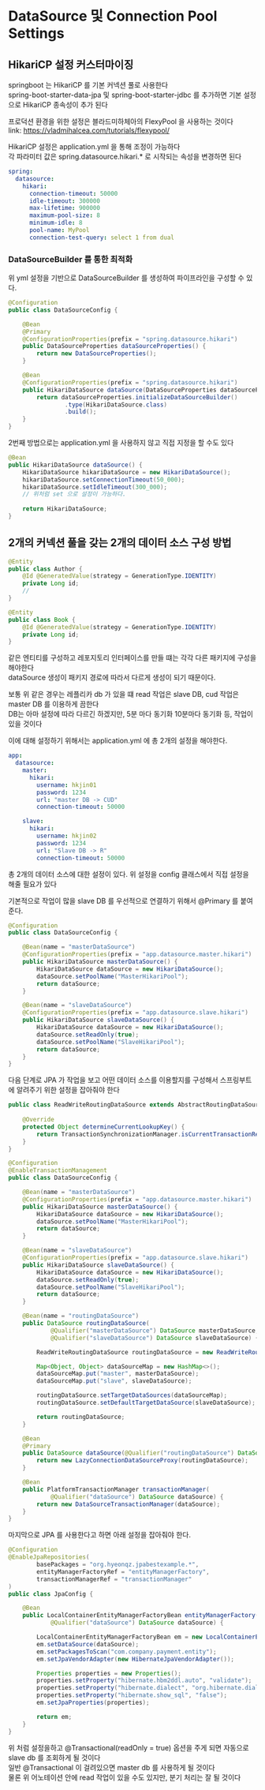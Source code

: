# DataSource 및 Connection Pool Settings

## HikariCP 설정 커스터마이징
springboot 는 HikariCP 를 기본 커넥션 풀로 사용한다 <br>
spring-boot-starter-data-jpa 및 spring-boot-starter-jdbc 를 추가하면 기본 설정으로 HikariCP 종속성이 추가 된다 <br>

프로덕션 환경을 위한 설정은 블라드미하체아의 FlexyPool 을 사용하는 것이다 <br>
link: https://vladmihalcea.com/tutorials/flexypool/

HikariCP 설정은 application.yml 을 통해 조정이 가능하다 <br>
각 파라미터 값은 spring.datasource.hikari.* 로 시작되는 속성을 변경하면 된다 <br>
```yaml
spring:
  datasource:
    hikari:
      connection-timeout: 50000
      idle-timeout: 300000
      max-lifetime: 900000
      maximum-pool-size: 8
      minimum-idle: 8
      pool-name: MyPool
      connection-test-query: select 1 from dual
```

### DataSourceBuilder 를 통한 최적화
위 yml 설정을 기반으로 DataSourceBuilder 를 생성하여 파이프라인을 구성할 수 있다.
```java
@Configuration
public class DataSourceConfig {

    @Bean
    @Primary
    @ConfigurationProperties(prefix = "spring.datasource.hikari")
    public DataSourceProperties dataSourceProperties() {
        return new DataSourceProperties();
    }

    @Bean
    @ConfigurationProperties(prefix = "spring.datasource.hikari")
    public HikariDataSource dataSource(DataSourceProperties dataSourceProperties) {
        return dataSourceProperties.initializeDataSourceBuilder()
                .type(HikariDataSource.class)
                .build();
    }
}

```

2번째 방법으로는  application.yml 을 사용하지 않고 직접 지정을 할 수도 있다 <br>
```java
@Bean
public HikariDataSource dataSource() {
    HikariDataSource hikariDataSource = new HikariDataSource();
    hikariDataSource.setConnectionTimeout(50_000);
    hikariDataSource.setIdleTimeout(300_000);
    // 위처럼 set 으로 설정이 가능하다.
    
    return HikariDataSource;
}
```

## 2개의 커넥션 풀을 갖는 2개의 데이터 소스 구성 방법
```java
@Entity
public class Author {
    @Id @GeneratedValue(strategy = GenerationType.IDENTITY)
    private Long id;
    //
}

@Entity
public class Book {
    @Id @GeneratedValue(strategy = GenerationType.IDENTITY)
    private Long id;
}

```
같은 엔티티를 구성하고 레포지토리 인터페이스를 만들 떄는 각각 다른 패키지에 구성을 해야한다 <br>
dataSource 생성이 패키지 경로에 따라서 다르게 생성이 되기 때문이다. <br>

보통 위 같은 경우는 레플리카 db 가 있을 떄 read 작업은 slave DB, cud 작업은 master DB 를 이용하게 끔한다 <br>
DB는 아마 설정에 따라 다르긴 하겠지만, 5분 마다 동기화 10분마다 동기화 등, 작업이 있을 것이다 <br>

이에 대해 설정하기 위해서는 application.yml 에 총 2개의 설정을 해야한다. <br>
```yaml
app:
  datasource:
    master:
      hikari:
        username: hkjin01
        password: 1234
        url: "master DB -> CUD"
        connection-timeout: 50000

    slave:
      hikari:
        username: hkjin02
        password: 1234
        url: "Slave DB -> R"
        connection-timeout: 50000
```

총 2개의 데이터 소스에 대한 설정이 있다. 위 설정을 config 클래스에서 직접 설정을 해줄 필요가 있다 <br>


기본적으로 작업이 많을 slave DB 를 우선적으로 연결하기 위해서 @Primary 를 붙여준다.
```java
@Configuration
public class DataSourceConfig {

    @Bean(name = "masterDataSource")
    @ConfigurationProperties(prefix = "app.datasource.master.hikari")
    public HikariDataSource masterDataSource() {
        HikariDataSource dataSource = new HikariDataSource();
        dataSource.setPoolName("MasterHikariPool");
        return dataSource;
    }

    @Bean(name = "slaveDataSource")
    @ConfigurationProperties(prefix = "app.datasource.slave.hikari")
    public HikariDataSource slaveDataSource() {
        HikariDataSource dataSource = new HikariDataSource();
        dataSource.setReadOnly(true);
        dataSource.setPoolName("SlaveHikariPool");
        return dataSource;
    }
}

```

다음 단계로 JPA 가 작업을 보고 어떤 데이터 소스를 이용할지를 구성해서 스프링부트에 알려주기 위한 설정을 잡아줘야 한다 <br>
```java
public class ReadWriteRoutingDataSource extends AbstractRoutingDataSource {
    
    @Override
    protected Object determineCurrentLookupKey() {
        return TransactionSynchronizationManager.isCurrentTransactionReadOnly() ? "slave" : "master";
    }
}

@Configuration
@EnableTransactionManagement
public class DataSourceConfig {

    @Bean(name = "masterDataSource")
    @ConfigurationProperties(prefix = "app.datasource.master.hikari")
    public HikariDataSource masterDataSource() {
        HikariDataSource dataSource = new HikariDataSource();
        dataSource.setPoolName("MasterHikariPool");
        return dataSource;
    }

    @Bean(name = "slaveDataSource")
    @ConfigurationProperties(prefix = "app.datasource.slave.hikari")
    public HikariDataSource slaveDataSource() {
        HikariDataSource dataSource = new HikariDataSource();
        dataSource.setReadOnly(true);
        dataSource.setPoolName("SlaveHikariPool");
        return dataSource;
    }

    @Bean(name = "routingDataSource")
    public DataSource routingDataSource(
            @Qualifier("masterDataSource") DataSource masterDataSource,
            @Qualifier("slaveDataSource") DataSource slaveDataSource) {

        ReadWriteRoutingDataSource routingDataSource = new ReadWriteRoutingDataSource();

        Map<Object, Object> dataSourceMap = new HashMap<>();
        dataSourceMap.put("master", masterDataSource);
        dataSourceMap.put("slave", slaveDataSource);

        routingDataSource.setTargetDataSources(dataSourceMap);
        routingDataSource.setDefaultTargetDataSource(slaveDataSource); // 기본값은 Slave

        return routingDataSource;
    }

    @Bean
    @Primary
    public DataSource dataSource(@Qualifier("routingDataSource") DataSource routingDataSource) {
        return new LazyConnectionDataSourceProxy(routingDataSource);
    }

    @Bean
    public PlatformTransactionManager transactionManager(
            @Qualifier("dataSource") DataSource dataSource) {
        return new DataSourceTransactionManager(dataSource);
    }
}
```

마지막으로 JPA 를 사용한다고 하면 아래 설정을 잡아줘야 한다.
```java
@Configuration
@EnableJpaRepositories(
        basePackages = "org.hyeonqz.jpabestexample.*",
        entityManagerFactoryRef = "entityManagerFactory",
        transactionManagerRef = "transactionManager"
)
public class JpaConfig {

    @Bean
    public LocalContainerEntityManagerFactoryBean entityManagerFactory(
            @Qualifier("dataSource") DataSource dataSource) {

        LocalContainerEntityManagerFactoryBean em = new LocalContainerEntityManagerFactoryBean();
        em.setDataSource(dataSource);
        em.setPackagesToScan("com.company.payment.entity");
        em.setJpaVendorAdapter(new HibernateJpaVendorAdapter());

        Properties properties = new Properties();
        properties.setProperty("hibernate.hbm2ddl.auto", "validate");
        properties.setProperty("hibernate.dialect", "org.hibernate.dialect.MySQL8Dialect");
        properties.setProperty("hibernate.show_sql", "false");
        em.setJpaProperties(properties);

        return em;
    }
}

```

위 처럼 설정을하고 @Transactional(readOnly = true) 옵션을 주게 되면 자동으로 slave db 를 조회하게 될 것이다 <br>
일반 @Transactional 이 걸려있으면 master db 를 사용하게 될 것이다 <br>
물론 위 어노테이션 안에 read 작업이 있을 수도 있지만, 분기 처리는 잘 될 것이다 <br>

